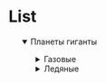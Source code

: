 # List

<ul style="list-style: none;"> 
  <li>
    <details open>
      <summary>Планеты гиганты</summary>
      <ul style="list-style: none;">
        <li>
          <details>
            <summary>Газовые</summary>
            <ul style="list-style: none;">
              <li>Юпитер</li>
              <li>Сатурн</li>
            </ul>
          </details>
        </li>
        <li>
          <details>
            <summary>Ледяные</summary>
            <ul style="list-style: none;">
              <li>Уран</li>
              <li>Нептун</li>
            </ul>
          </details>
        </li>
      </ul>
    </details>
  </li>
</ul>

